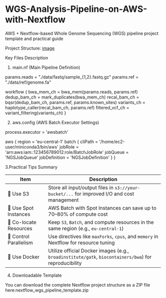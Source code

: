 # WGS-Analysis-Pipeline-on-AWS-with-Nextflow
AWS + Nextflow-based Whole Genome Sequencing (WGS) pipeline project template and practical guide

Project Structure:
[image](https://github.com/user-attachments/assets/df4a3d12-c432-4e5c-a4c7-bf7aba8aa234)


Key Files Description

1. main.nf (Main Pipeline Definition)
   
params.reads = "./data/fastq/sample_{1,2}.fastq.gz"
params.ref = "./data/ref/genome.fa"

workflow {
    bwa_mem_ch = bwa_mem(params.reads, params.ref)
    dedup_bam_ch = mark_duplicates(bwa_mem_ch)
    recal_bam_ch = bqsr(dedup_bam_ch, params.ref, params.known_sites)
    variants_ch = haplotype_caller(recal_bam_ch, params.ref)
    filtered_vcf_ch = variant_filtering(variants_ch)
}


2. aws.config (AWS Batch Executor Settings)

process.executor = 'awsbatch'

aws {
  region = 'eu-central-1'
  batch {
    cliPath = '/home/ec2-user/miniconda3/bin/aws'
    jobRole = 'arn:aws:iam::123456789012:role/BatchJobRole'
    jobQueue = 'NGSJobQueue'
    jobDefinition = 'NGSJobDefinition'
  }
}


3.Practical Tips Summary

| Item                   | Description                                                                                           |
| ---------------------- | ----------------------------------------------------------------------------------------------------- |
| 🔹 Use S3              | Store all input/output files in `s3://your-bucket/...` for improved I/O and cost management           |
| 🔹 Use Spot Instances  | AWS Batch with Spot Instances can save up to 70–80% of compute cost                                   |
| 🔹 Co-locate Resources | Keep `S3`, `Batch`, and compute resources in the same region (e.g., `eu-central-1`)                   |
| 🔹 Control Parallelism | Use directives like `maxForks`, `cpus`, and `memory` in Nextflow for resource tuning                  |
| 🔹 Use Docker          | Utilize official Docker images (e.g., `broadinstitute/gatk`, `biocontainers/bwa`) for reproducibility |


4. Downloadable Template

You can download the complete Nextflow project structure as a ZIP file here:nextflow_wgs_pipeline_template.zip 



